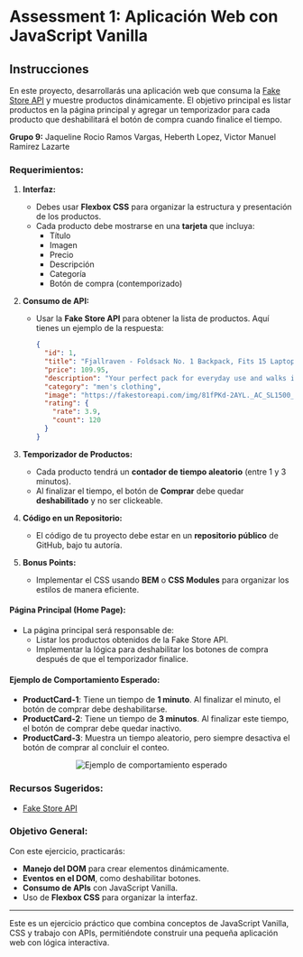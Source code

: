 # Assessment 1: Aplicación Web con JavaScript Vanilla

## Instrucciones

En este proyecto, desarrollarás una aplicación web que consuma la [Fake Store API](https://fakestoreapi.com/) y muestre productos dinámicamente. El objetivo principal es listar productos en la página principal y agregar un temporizador para cada producto que deshabilitará el botón de compra cuando finalice el tiempo.

**Grupo 9:** Jaqueline Rocio Ramos Vargas, Heberth Lopez, Victor Manuel Ramirez Lazarte

### Requerimientos:

1. **Interfaz:**
   - Debes usar **Flexbox CSS** para organizar la estructura y presentación de los productos.
   - Cada producto debe mostrarse en una **tarjeta** que incluya:
     - Título
     - Imagen
     - Precio
     - Descripción
     - Categoría
     - Botón de compra (contemporizado)

2. **Consumo de API:**
   - Usar la **Fake Store API** para obtener la lista de productos. Aquí tienes un ejemplo de la respuesta:

     ```json
     {
       "id": 1,
       "title": "Fjallraven - Foldsack No. 1 Backpack, Fits 15 Laptops",
       "price": 109.95,
       "description": "Your perfect pack for everyday use and walks in the forest.",
       "category": "men's clothing",
       "image": "https://fakestoreapi.com/img/81fPKd-2AYL._AC_SL1500_.jpg",
       "rating": {
         "rate": 3.9,
         "count": 120
       }
     }
     ```

3. **Temporizador de Productos:**
   - Cada producto tendrá un **contador de tiempo aleatorio** (entre 1 y 3 minutos).
   - Al finalizar el tiempo, el botón de **Comprar** debe quedar **deshabilitado** y no ser clickeable.

4. **Código en un Repositorio:**
   - El código de tu proyecto debe estar en un **repositorio público** de GitHub, bajo tu autoría.

5. **Bonus Points:**
   - Implementar el CSS usando **BEM** o **CSS Modules** para organizar los estilos de manera eficiente.

#### Página Principal (Home Page):

- La página principal será responsable de:
  - Listar los productos obtenidos de la Fake Store API.
  - Implementar la lógica para deshabilitar los botones de compra después de que el temporizador finalice.

#### Ejemplo de Comportamiento Esperado:

- **ProductCard-1**: Tiene un tiempo de **1 minuto**. Al finalizar el minuto, el botón de comprar debe deshabilitarse.
- **ProductCard-2**: Tiene un tiempo de **3 minutos**. Al finalizar este tiempo, el botón de comprar debe quedar inactivo.
- **ProductCard-3**: Muestra un tiempo aleatorio, pero siempre desactiva el botón de comprar al concluir el conteo.

<p align="center">
  <img src="https://s3.amazonaws.com/makeitreal/images/classroom-prod/4bb1e1f7dac876a6e5f1ccb0eeb5b715.gif" alt="Ejemplo de comportamiento esperado">
</p>

### Recursos Sugeridos:

- [Fake Store API](https://fakestoreapi.com/)

### Objetivo General:

Con este ejercicio, practicarás:

- **Manejo del DOM** para crear elementos dinámicamente.
- **Eventos en el DOM**, como deshabilitar botones.
- **Consumo de APIs** con JavaScript Vanilla.
- Uso de **Flexbox CSS** para organizar la interfaz.

---

Este es un ejercicio práctico que combina conceptos de JavaScript Vanilla, CSS y trabajo con APIs, permitiéndote construir una pequeña aplicación web con lógica interactiva.
